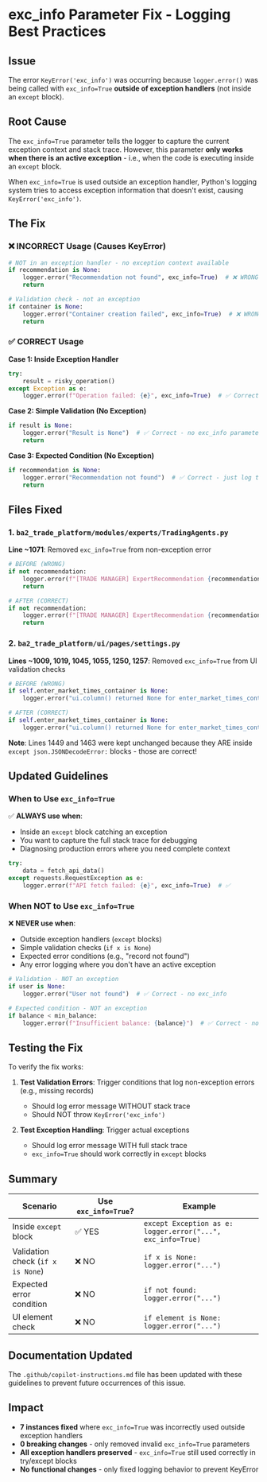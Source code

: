 # exc_info Parameter Fix - Logging Best Practices

## Issue

The error `KeyError('exc_info')` was occurring because `logger.error()` was being called with `exc_info=True` **outside of exception handlers** (not inside an `except` block).

## Root Cause

The `exc_info=True` parameter tells the logger to capture the current exception context and stack trace. However, this parameter **only works when there is an active exception** - i.e., when the code is executing inside an `except` block.

When `exc_info=True` is used outside an exception handler, Python's logging system tries to access exception information that doesn't exist, causing `KeyError('exc_info')`.

## The Fix

### ❌ INCORRECT Usage (Causes KeyError)

```python
# NOT in an exception handler - no exception context available
if recommendation is None:
    logger.error("Recommendation not found", exc_info=True)  # ❌ WRONG - KeyError!
    return

# Validation check - not an exception
if container is None:
    logger.error("Container creation failed", exc_info=True)  # ❌ WRONG - KeyError!
    return
```

### ✅ CORRECT Usage

**Case 1: Inside Exception Handler**
```python
try:
    result = risky_operation()
except Exception as e:
    logger.error(f"Operation failed: {e}", exc_info=True)  # ✅ Correct - has exception context
```

**Case 2: Simple Validation (No Exception)**
```python
if result is None:
    logger.error("Result is None")  # ✅ Correct - no exc_info parameter
    return
```

**Case 3: Expected Condition (No Exception)**
```python
if recommendation is None:
    logger.error("Recommendation not found")  # ✅ Correct - just log the error
    return
```

## Files Fixed

### 1. `ba2_trade_platform/modules/experts/TradingAgents.py`

**Line ~1071**: Removed `exc_info=True` from non-exception error
```python
# BEFORE (WRONG)
if not recommendation:
    logger.error(f"[TRADE MANAGER] ExpertRecommendation {recommendation_id} not found", exc_info=True)
    return

# AFTER (CORRECT)
if not recommendation:
    logger.error(f"[TRADE MANAGER] ExpertRecommendation {recommendation_id} not found")
    return
```

### 2. `ba2_trade_platform/ui/pages/settings.py`

**Lines ~1009, 1019, 1045, 1055, 1250, 1257**: Removed `exc_info=True` from UI validation checks

```python
# BEFORE (WRONG)
if self.enter_market_times_container is None:
    logger.error("ui.column() returned None for enter_market_times_container", exc_info=True)

# AFTER (CORRECT)
if self.enter_market_times_container is None:
    logger.error("ui.column() returned None for enter_market_times_container")
```

**Note**: Lines 1449 and 1463 were kept unchanged because they ARE inside `except json.JSONDecodeError:` blocks - those are correct!

## Updated Guidelines

### When to Use `exc_info=True`

✅ **ALWAYS use when**:
- Inside an `except` block catching an exception
- You want to capture the full stack trace for debugging
- Diagnosing production errors where you need complete context

```python
try:
    data = fetch_api_data()
except requests.RequestException as e:
    logger.error(f"API fetch failed: {e}", exc_info=True)  # ✅
```

### When NOT to Use `exc_info=True`

❌ **NEVER use when**:
- Outside exception handlers (`except` blocks)
- Simple validation checks (`if x is None`)
- Expected error conditions (e.g., "record not found")
- Any error logging where you don't have an active exception

```python
# Validation - NOT an exception
if user is None:
    logger.error("User not found")  # ✅ Correct - no exc_info

# Expected condition - NOT an exception  
if balance < min_balance:
    logger.error(f"Insufficient balance: {balance}")  # ✅ Correct - no exc_info
```

## Testing the Fix

To verify the fix works:

1. **Test Validation Errors**: Trigger conditions that log non-exception errors (e.g., missing records)
   - Should log error message WITHOUT stack trace
   - Should NOT throw `KeyError('exc_info')`

2. **Test Exception Handling**: Trigger actual exceptions
   - Should log error message WITH full stack trace
   - `exc_info=True` should work correctly in `except` blocks

## Summary

| Scenario | Use `exc_info=True`? | Example |
|----------|---------------------|---------|
| Inside `except` block | ✅ YES | `except Exception as e: logger.error("...", exc_info=True)` |
| Validation check (`if x is None`) | ❌ NO | `if x is None: logger.error("...")` |
| Expected error condition | ❌ NO | `if not found: logger.error("...")` |
| UI element check | ❌ NO | `if element is None: logger.error("...")` |

## Documentation Updated

The `.github/copilot-instructions.md` file has been updated with these guidelines to prevent future occurrences of this issue.

## Impact

- **7 instances fixed** where `exc_info=True` was incorrectly used outside exception handlers
- **0 breaking changes** - only removed invalid `exc_info=True` parameters
- **All exception handlers preserved** - `exc_info=True` still used correctly in try/except blocks
- **No functional changes** - only fixed logging behavior to prevent KeyError
